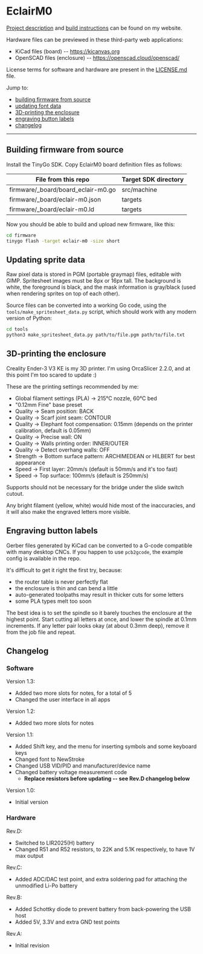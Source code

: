 # EclairM0

[Project description](https://mateusznowak.dev/eclair) and [build instructions](https://mateusznowak.dev/eclair/build) can be found on my website.

Hardware files can be previewed in these third-party web applications:

- KiCad files (board) -- https://kicanvas.org
- OpenSCAD files (enclosure) -- https://openscad.cloud/openscad/

License terms for software and hardware are present in the [LICENSE.md](./LICENSE.md) file.

Jump to:

- [building firmware from source](#building-firmware-from-source)
- [updating font data](#updating-font-data)
- [3D-printing the enclosure](#3d-printing-the-enclosure)
- [engraving button labels](#engraving-button-labels)
- [changelog](#changelog)

---

## Building firmware from source

Install the TinyGo SDK. Copy EclairM0 board definition files as follows:

| File from this repo                | Target SDK directory |
|------------------------------------|----------------------|
| firmware/_board/board_eclair-m0.go | src/machine          |
| firmware/_board/eclair-m0.json     | targets              |
| firmware/_board/eclair-m0.ld       | targets              |

Now you should be able to build and upload new firmware, like this:

```bash
cd firmware
tinygo flash -target eclair-m0 -size short
```

## Updating sprite data

Raw pixel data is stored in PGM (portable graymap) files, editable with GIMP. Spritesheet images must be 8px or 16px tall. The background is white, the foreground is black, and the mask information is gray/black (used when rendering sprites on top of each other).

Source files can be converted into a working Go code, using the `tools/make_spritesheet_data.py` script, which should work with any modern version of Python:

```bash
cd tools
python3 make_spritesheet_data.py path/to/file.pgm path/to/file.txt
```

## 3D-printing the enclosure

Creality Ender-3 V3 KE is my 3D printer. I'm using OrcaSlicer 2.2.0, and at this point I'm too scared to update :)

These are the printing settings recommended by me:

- Global filament settings (PLA) &rarr; 215&deg;C nozzle, 60&deg;C bed
- "0.12mm Fine" base preset
- Quality &rarr; Seam position: BACK
- Quality &rarr; Scarf joint seam: CONTOUR
- Quality &rarr; Elephant foot compensation: 0.15mm (depends on the printer calibration, default is 0.05mm)
- Quality &rarr; Precise wall: ON
- Quality &rarr; Walls printing order: INNER/OUTER
- Quality &rarr; Detect overhang walls: OFF
- Strength &rarr; Bottom surface pattern: ARCHIMEDEAN or HILBERT for best appearance
- Speed &rarr; First layer: 20mm/s (default is 50mm/s and it's too fast)
- Speed &rarr; Top surface: 100mm/s (default is 250mm/s)

Supports should not be necessary for the bridge under the slide switch cutout.

Any bright filament (yellow, white) would hide most of the inaccuracies, and it will also make the engraved letters more visible.

## Engraving button labels

Gerber files generated by KiCad can be converted to a G-code compatible with many desktop CNCs. If you happen to use `pcb2gcode`, the example config is available in the repo.

It's difficult to get it right the first try, because:

- the router table is never perfectly flat
- the enclosure is thin and can bend a little
- auto-generated toolpaths may result in thicker cuts for some letters
- some PLA types melt too soon

The best idea is to set the spindle so it barely touches the enclosure at the highest point. Start cutting all letters at once, and lower the spindle at 0.1mm increments. If any letter pair looks okay (at about 0.3mm deep), remove it from the job file and repeat.

## Changelog

### Software

Version 1.3:

- Added two more slots for notes, for a total of 5
- Changed the user interface in all apps

Version 1.2:

- Added two more slots for notes

Version 1.1:

- Added Shift key, and the menu for inserting symbols and some keyboard keys
- Changed font to NewStroke
- Changed USB VID/PID and manufacturer/device name
- Changed battery voltage measurement code 
  - **Replace resistors before updating -- see Rev.D changelog below**

Version 1.0:

- Initial version

### Hardware

Rev.D:

- Switched to LIR2025(H) battery
- Changed R51 and R52 resistors, to 22K and 5.1K respectively, to have 1V max output

Rev.C:

- Added ADC/DAC test point, and extra soldering pad for attaching the unmodified Li-Po battery

Rev.B:

- Added Schottky diode to prevent battery from back-powering the USB host
- Added 5V, 3.3V and extra GND test points

Rev.A:

- Initial revision
